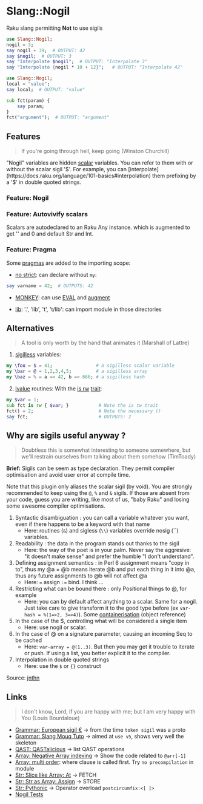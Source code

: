 # Slang::Nogil

Raku slang permitting __Not__ to use sigils

```raku
use Slang::Nogil;
nogil = 3;
say nogil + 39;  # OUTPUT: 42
say $nogil;  # OUTPUT: 3
say "Interpolate $nogil";  # OUTPUT: "Interpolate 3"
say "Interpolate {nogil * 10 + 12}";   # OUTPUT: "Interpolate 42"
```

```raku
use Slang::Nogil;
local = "value";
say local;  # OUTPUT: "value"

sub fct(param) {
    say param;
}
fct("argument");  # OUTPUT: "argument"
```


## Features
> If you're going through hell, keep going (Winston Churchill)

"Nogil" variables are hidden [scalar](https://docs.raku.org/type/Scalar) variables.
You can refer to them with or without the scalar sigil '$'.
For example, you can [interpolate](https://docs.raku.org/language/101-basics#interpolation) them prefixing by a '$' in double quoted strings.


### Feature: Nogil

### Feature: Autovivify scalars

Scalars are autodeclared to an Raku Any instance. which is augmented to get '' and 0 and default Str and Int.



### Feature: Pragma

Some [pragmas](https://docs.raku.org/language/pragmas) are added to the importing scope:

* [no strict](https://docs.raku.org/language/pragmas#strict): can declare without `my`:

```raku
say varname = 42;  # OUTPUTS: 42
```

* [MONKEY](https://docs.raku.org/language/pragmas#MONKEY): can use [EVAL](https://docs.raku.org/routine/EVAL) and [augment](https://docs.raku.org/syntax/augment)

* [lib](https://docs.raku.org/language/pragmas#lib): '.', 'lib', 't', 't/lib': can import module in those directories


## Alternatives
> A tool is only worth by the hand that animates it (Marshall of Lattre)

1. [sigilless](https://opensource.com/article/18/9/using-sigils-perl-6) variables:

```raku
my \foo = $ = 41;                # a sigilless scalar variable
my \bar = @ = 1,2,3,4,5;         # a sigilless array
my \baz = % = a => 42, b => 666; # a sigilless hash
```

2. [lvalue](http://www.dlugosz.com/Perl6/web/lvalues.html) routines:
With the [is rw](https://docs.raku.org/routine/is%20rw) [trait](https://docs.raku.org/language/traits):

```raku
my $var = 1;
sub fct is rw { $var; }           # Note the is tw trait
fct() = 2;                        # Note the necessary ()
say fct;                          # OUTPUTS: 2
```


## Why are sigils useful anyway ?
> Doubtless this is somewhat interesting to someone somewhere, but we'll restrain ourselves from talking about them somehow (TimToady)

__Brief:__ Sigils can be seem as type declaration. They permit compiler optimisation and avoid user error at compile time.

Note that this plugin only aliases the scalar sigil (by void).
You are strongly recommended to keep using the `@`, `%` and `&` sigils.
If those are absent from your code, guess you are writing, like most of us, "baby Raku" and losing some awesome compiler optimisations.

1. Syntactic disambiguation : you can call a variable whatever you want, even if there happens to be a keyword with that name
    * Here: routines (`&`) and sigless (`\\`) variables override nosig (``) variables.
2. Readability : the data in the program stands out thanks to the sigil
    * Here: the way of the poet is in your palm. Never say the aggresive: "it doesn't make sense" and prefer the humble "I don't understand".
3. Defining assignment semantics : in Perl 6 assignment means "copy in to", thus my @a = @b means iterate @b and put each thing in it into @a, thus any future assignments to @b will not affect @a
    * Here: `=` assign `:=` bind. I think ...
4. Restricting what can be bound there : only Positional things to @, for example
    * Here: you can by default affect anything to a scalar. Same for a nogil. Just take care to give transform it to the good type before (ex `var-hash = %(1=>2, 3=>4)`). Some [containerisation](https://docs.raku.org/language/containers) (object reference)
5. In the case of the $, controlling what will be considered a single item
    * Here: use nogil or scalar.
6. In the case of @ on a signature parameter, causing an incoming Seq to be cached
    * Here: `var-array = @(1..3)`. But then you may get it trouble to iterate or push. If using a list, you better explicit it to the compiler.
7. Interpolation in double quoted strings
    * Here: use the `$` or `{}` construct

Source: [jnthn](https://stackoverflow.com/questions/50399784)


## Links
> I don't know, Lord, if you are happy with me; but I am very happy with You (Louis Bourdaloue)

* [Grammar: European sigil €](https://raku-musings.com/eu.html) -> from the time `token sigil` was a proto
* [Grammar: Slang Mouq Tuto](https://mouq.github.io/slangs.html) -> aimed at `use v5`, shows very well the skeleton
* [QAST: QASTalicious](http://blogs.perl.org/users/zoffix_znet/2018/01/perl-6-core-hacking-qastalicious.html) -> list QAST operations
* [Array: Negative Array indexing](https://andrewshitov.com/2018/01/07/18-implementing-negative-array-subscripts-in-perl-6/) -> Show the code related to `@arr[-1]`
* [Array: multi order](https://stackoverflow.com/questions/61179059): where clause is called first. Try `no precompilation` in module
* [Str: Slice like Array: At](https://stackoverflow.com/questions/41689023/) -> FETCH
* [Str: Str as Array: Assign](https://stackoverflow.com/questions/45292437/) -> STORE
* [Str: Pythonic](https://github.com/raku-community-modules/perl6-Pythonic-Str) -> Operator overload `postcircumfix:<[ ]>`
* [Nogil Tests]()

